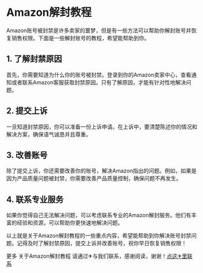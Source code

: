 # Amazon解封教程

Amazon账号被封禁是许多卖家的噩梦，但是有一些方法可以帮助你解封账号并恢复销售权限。下面是一些解封账号的教程，希望能帮助到你。

## 1. 了解封禁原因
首先，你需要知道为什么你的账号被封禁。登录到你的Amazon卖家中心，查看通知或者联系Amazon客服获取封禁原因。只有了解原因，才能有针对性地解决问题。

## 2. 提交上诉
一旦知道封禁原因，你可以准备一份上诉申请。在上诉中，要清楚陈述你的情况和解决方案，确保语气诚恳并且尊重。

## 3. 改善账号
除了提交上诉，你还需要改善你的账号，解决Amazon指出的问题。例如，如果是因为产品质量问题被封禁，你需要改善产品质量控制，确保问题不再发生。

## 4. 联系专业服务
如果你觉得自己无法解决问题，可以考虑联系专业的Amazon解封服务。他们有丰富的经验和资源，可以帮助你更快速地解决问题。

以上就是关于Amazon解封教程的一些重点内容，希望能帮助到你解决账号封禁问题。记得及时了解封禁原因，提交上诉并改善账号，祝你早日恢复销售权限！

更多 关于Amazon解封教程 请通过✈与我们联系，感谢阅读，谢谢！[点这✈里联系](https://1.k02.cc)